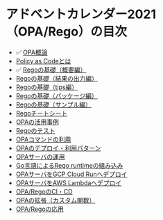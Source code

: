 # アドベントカレンダー2021（OPA/Rego）の目次

- ✅ [OPA概論](../articles/69553e82b34c20.md)
- [Policy as Codeとは](../articles/94e456baf9ffec.md)
- ✅ [Regoの基礎（概要編）](../articles/5b1cd56b4b3f4f.md)
- [Regoの基礎（結果の出力編）](../articles/c24085137ca798.md)
- [Regoの基礎（tips編）](../articles/b0d3c7f7377609.md)
- [Regoの基礎（パッケージ編）](../articles/2fccdcd07b874e.md)
- [Regoの基礎（サンプル編）](../articles/a8ce41c66a2fcc.md)
- [Regoチートシート](../articles/07525213a6c3ff.md)
- [OPAの活用事例](../articles/a94734799f21ef.md)
- [Regoのテスト](../articles/85c9992f601068.md)
- [OPAコマンドの利用](../articles/f00d3ca12e4102.md)
- [OPAのデプロイ・利用パターン](../articles/0b401a4be783e8.md)
- [OPAサーバの運用](../articles/e9d202332a64c9.md)
- [Go言語によるRego runtimeの組み込み](../articles/ca51a5e5da72f4.md)
- [OPAサーバをGCP Cloud Runへデプロイ](../articles/f305204605a7cf.md)
- [OPAサーバをAWS Lambdaへデプロイ](../articles/759d47f17ebd2e.md)
- [OPA/RegoのCI・CD](../articles/e7d158c6375ec3.md)
- [OPAの拡張（カスタム関数）](articles/647dcd83039503.md)
- [OPA/Regoの応用](../articles/1755527e782183.md)
